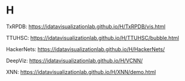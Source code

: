# H

TxRPDB: https://idatavisualizationlab.github.io/H/TxRPDB/vis.html 

TTUHSC: https://idatavisualizationlab.github.io/H/TTUHSC/bubble.html

HackerNets: https://idatavisualizationlab.github.io/H/HackerNets/

DeepViz: https://idatavisualizationlab.github.io/H/VCNN/

XNN: https://idatavisualizationlab.github.io/H/XNN/demo.html
